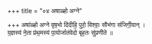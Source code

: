 +++
title = "०४ अषाळ्हो अग्ने"

+++
अषा॑ळ्हो अग्ने वृष॒भो दि॑दीहि॒ पुरो॒ विश्वाः॒ सौभ॑गा संजिगी॒वान् ।  
य॒ज्ञस्य॑ ने॒ता प्र॑थ॒मस्य॑ पा॒योर्जात॑वेदो बृह॒तः सु॑प्रणीते ॥